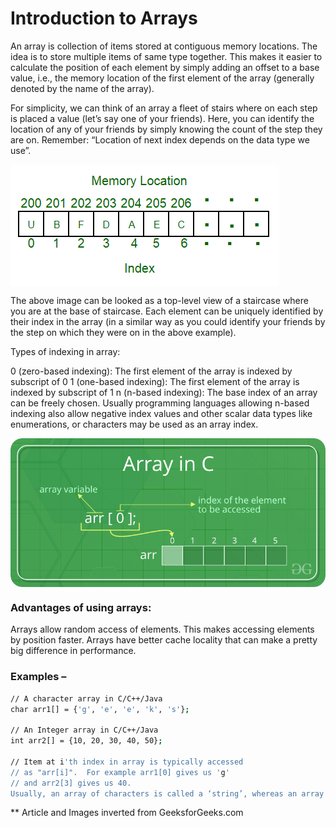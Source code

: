 # Introduction to Arrays
An array is collection of items stored at contiguous memory locations. The idea is to store multiple items of same type together. This makes it easier to calculate the position of each element by simply adding an offset to a base value, i.e., the memory location of the first element of the array (generally denoted by the name of the array).

For simplicity, we can think of an array a fleet of stairs where on each step is placed a value (let’s say one of your friends). Here, you can identify the location of any of your friends by simply knowing the count of the step they are on.
Remember: “Location of next index depends on the data type we use”.

<img src="Images/Array.png" align="middle">

The above image can be looked as a top-level view of a staircase where you are at the base of staircase. Each element can be uniquely identified by their index in the array (in a similar way as you could identify your friends by the step on which they were on in the above example).


Types of indexing in array:

0 (zero-based indexing): The first element of the array is indexed by subscript of 0
1 (one-based indexing): The first element of the array is indexed by subscript of 1
n (n-based indexing): The base index of an array can be freely chosen. Usually programming languages allowing n-based indexing also allow negative index values and other scalar data types like enumerations, or characters may be used as an array index.

<img src="Images/Array-In-C.png" align="middle">

### Advantages of using arrays:

Arrays allow random access of elements. This makes accessing elements by position faster.
Arrays have better cache locality that can make a pretty big difference in performance.

### Examples –
```sh
// A character array in C/C++/Java
char arr1[] = {'g', 'e', 'e', 'k', 's'};

// An Integer array in C/C++/Java
int arr2[] = {10, 20, 30, 40, 50};

// Item at i'th index in array is typically accessed
// as "arr[i]".  For example arr1[0] gives us 'g'
// and arr2[3] gives us 40.
Usually, an array of characters is called a ‘string’, whereas an array of ints or floats is called simply an array.
```


** Article and Images inverted from GeeksforGeeks.com
